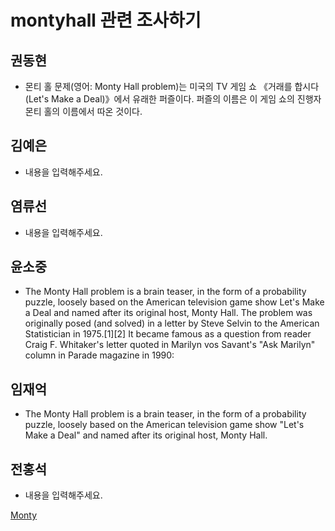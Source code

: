 # montyhall 관련 조사하기

## 권동현
- 몬티 홀 문제(영어: Monty Hall problem)는 미국의 TV 게임 쇼 《거래를 합시다(Let's Make a Deal)》에서 유래한 퍼즐이다. 퍼즐의 이름은 이 게임 쇼의 진행자 몬티 홀의 이름에서 따온 것이다.

## 김예은
- 내용을 입력해주세요.

## 염류선
- 내용을 입력해주세요.

## 윤소중
- The Monty Hall problem is a brain teaser, in the form of a probability puzzle, loosely based on the American television game show Let's Make a Deal and named after its original host, Monty Hall. The problem was originally posed (and solved) in a letter by Steve Selvin to the American Statistician in 1975.[1][2] It became famous as a question from reader Craig F. Whitaker's letter quoted in Marilyn vos Savant's "Ask Marilyn" column in Parade magazine in 1990:

## 임재억
- The Monty Hall problem is a brain teaser, in the form of a probability puzzle, loosely based on the American television game show "Let's Make a Deal" and named after its original host, Monty Hall.

## 전홍석
- 내용을 입력해주세요.

[Monty](https://www.youtube.com/watch?v=AXB6r-hjsig)
